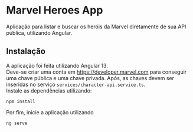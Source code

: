 # Marvel Heroes App

Aplicação para listar e buscar os heróis da Marvel diretamente de sua API pública, utilizando Angular.

## Instalação

A aplicação foi feita utilizando Angular 13.\
Deve-se criar uma conta em https://developer.marvel.com para conseguir uma chave pública e uma chave privada. Após, as chaves devem ser inseridas no serviço `services/character-api.service.ts`.\
Instale as dependências utilizando:

```
npm install
```
Por fim, inicie a aplicação utilizando
```
ng serve
```